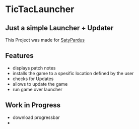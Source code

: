 # TicTacLauncher
## Just a simple Launcher + Updater
This Project was made for [SatyPardus](https://github.com/SatyPardus)

## Features
- displays patch notes
- installs the game to a spesific location defined by the user
- checks for Updates
- allows to update the game
- run game over launcher

## Work in Progress
- download progressbar
- 
